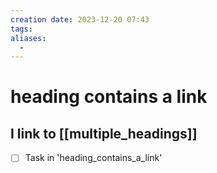 ```yaml
---
creation date: 2023-12-20 07:43
tags:
aliases:
  -
---
```


# heading contains a link

## I link to [[multiple_headings]]

- [ ] Task in 'heading_contains_a_link'
